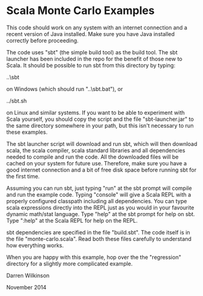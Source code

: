 Scala Monte Carlo Examples
==========================


This code should work on any system with an internet connection and a recent version of Java installed. Make sure you have Java installed correctly before proceeding.

The code uses "sbt" (the simple build tool) as the build tool. The sbt launcher has been included in the repo for the benefit of those new to Scala. It should be possible to run sbt from this directory by typing:

..\sbt

on Windows (which should run "..\sbt.bat"), or

../sbt.sh

on Linux and similar systems. If you want to be able to experiment with Scala yourself, you should copy the script and the file "sbt-launcher.jar" to the same directory somewhere in your path, but this isn't necessary to run these examples.

The sbt launcher script will download and run sbt, which will then download scala, the scala compiler, scala standard libraries and all dependencies needed to compile and run the code. All the downloaded files will be cached on your system for future use. Therefore, make sure you have a good internet connection and a bit of free disk space before running sbt for the first time.

Assuming you can run sbt, just typing "run" at the sbt prompt will compile and run the example code. Typing "console" will give a Scala REPL with a properly configured classpath including all dependencies. You can type scala expressions directly into the REPL just as you would in your favourite dynamic math/stat language. Type "help" at the sbt prompt for help on sbt. Type ":help" at the Scala REPL for help on the REPL.

sbt dependencies are specified in the file "build.sbt". The code itself is in the file "monte-carlo.scala". Read both these files carefully to understand how everything works.

When you are happy with this example, hop over the the "regression" directory for a slightly more complicated example.

Darren Wilkinson

November 2014



